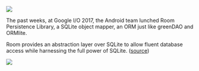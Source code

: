 <img src="https://raw.githubusercontent.com/magdamiu/RoomPersistenceLibrary/master/ROOM%20PERSISTENCE%20LIBRARY.png" />

The past weeks, at Google I/O 2017, the Android team lunched Room Persistence Library, a SQLite object mapper, an ORM just like greenDAO and ORMlite.

Room provides an abstraction layer over SQLite to allow fluent database access while harnessing the full power of SQLite. 
(<a href="https://developer.android.com/topic/libraries/architecture/room.html">source</a>)

<img src="https://raw.githubusercontent.com/magdamiu/RoomPersistenceLibrary/master/room_architecture.png" />

